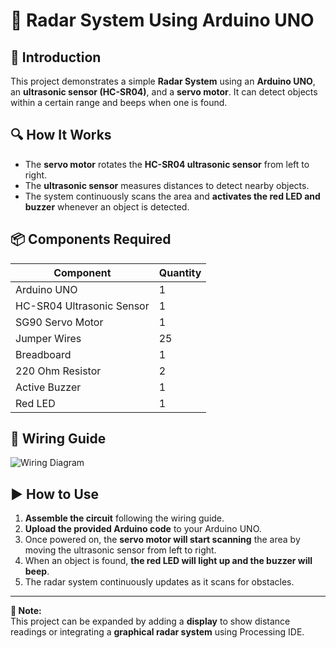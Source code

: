 # 🚀 Radar System Using Arduino UNO

## 📌 Introduction
This project demonstrates a simple **Radar System** using an **Arduino UNO**, an **ultrasonic sensor (HC-SR04)**, and a **servo motor**. It can detect objects within a certain range and beeps when one is found.

## 🔍 How It Works
- The **servo motor** rotates the **HC-SR04 ultrasonic sensor** from left to right.
- The **ultrasonic sensor** measures distances to detect nearby objects.
- The system continuously scans the area and **activates the red LED and buzzer** whenever an object is detected.

## 📦 Components Required
| Component                  | Quantity |
|----------------------------|----------|
| Arduino UNO                | 1        |
| HC-SR04 Ultrasonic Sensor  | 1        |
| SG90 Servo Motor           | 1        |
| Jumper Wires               | 25       |
| Breadboard                 | 1        |
| 220 Ohm Resistor           | 2        |
| Active Buzzer              | 1        |
| Red LED                    | 1        |

## 🔌 Wiring Guide
![Wiring Diagram](![ec18f81e-930c-4fe4-bd0f-dd80a0f5ec46](https://github.com/user-attachments/assets/a345672f-e302-44b8-9da5-280d72068136)
)

## ▶️ How to Use
1. **Assemble the circuit** following the wiring guide.
2. **Upload the provided Arduino code** to your Arduino UNO.
3. Once powered on, the **servo motor will start scanning** the area by moving the ultrasonic sensor from left to right.
4. When an object is found, **the red LED will light up and the buzzer will beep**.
5. The radar system continuously updates as it scans for obstacles.

---

**📌 Note:**  
This project can be expanded by adding a **display** to show distance readings or integrating a **graphical radar system** using Processing IDE.

